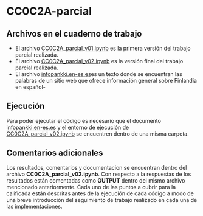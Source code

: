 # CC0C2A-parcial

## Archivos en el cuaderno de trabajo

- El archivo [CC0C2A_parcial_v01.ipynb](https://github.com/Kinartb/CC0C2A-parcial/blob/main/CC0C2A_parcial_v01.ipynb) es la primera versión del trabajo parcial realizada.
- El archivo [CC0C2A_parcial_v02.ipynb](https://github.com/Kinartb/CC0C2A-parcial/blob/main/CC0C2A_parcial_v02.ipynb) es la versión final del trabajo parcial realizada.
- El archivo [infopankki.en-es.es](https://github.com/Kinartb/CC0C2A-parcial/blob/main/infopankki.en-es.es)es un texto donde se encuentran las palabras de un sitio web que ofrece información general sobre Finlandia en español-

## Ejecución

Para poder ejecutar el código es necesario que el documento [infopankki.en-es.es](https://github.com/Kinartb/CC0C2A-parcial/blob/main/infopankki.en-es.es) y el entorno de ejecución de [CC0C2A_parcial_v02.ipynb](https://github.com/Kinartb/CC0C2A-parcial/blob/main/CC0C2A_parcial_v02.ipynb) se encuentren dentro de una misma carpeta.

## Comentarios adicionales

Los resultados, comentarios y documentacion se encuentran dentro del archivo **CC0C2A_parcial_v02.ipynb**. Con respecto a la respuestas de los resultados están comentadas como **OUTPUT** dentro del mismo archivo mencionado anteriormente.
Cada uno de las puntos a cubrir para la calificada están descritas antes de la ejecución de cada código a modo de una breve introducción del seguimiento de trabajo realizado en cada una de las implementaciones.
